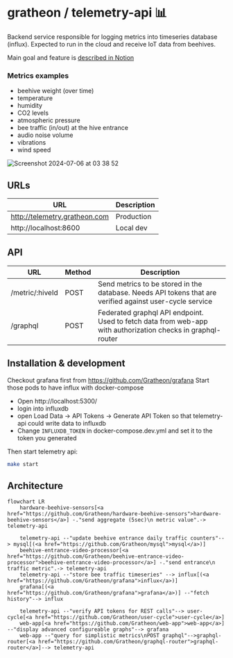 # gratheon / telemetry-api 📊
Backend service responsible for logging metrics into timeseries database (influx).
Expected to run in the cloud and receive IoT data from beehives.

Main goal and feature is [described in Notion](https://gratheon.notion.site/Telemetry-API-5d60632841534620ba56d1bb296af98b)

### Metrics examples
- beehive weight (over time)
- temperature
- humidity
- CO2 levels
- atmospheric pressure
- bee traffic (in/out) at the hive entrance
- audio noise volume
- vibrations
- wind speed

![Screenshot 2024-07-06 at 03 38 52](https://github.com/Gratheon/telemetry-api/assets/445122/56622ecb-95bc-46ed-a23a-e2dd18feeeec)


## URLs
| URL | Description |
| --- | --- |
| http://telemetry.gratheon.com | Production |
| http://localhost:8600 | Local dev |

## API
| URL | Method | Description |
| --- | --- | --- |
| /metric/:hiveId | POST | Send metrics to be stored in the database. Needs API tokens that are verified against user-cycle service |
| /graphql | POST | Federated graphql API endpoint. Used to fetch data from web-app with authorization checks in graphql-router |

## Installation & development
Checkout grafana first from https://github.com/Gratheon/grafana
Start those pods to have influx with docker-compose
- Open http://localhost:5300/
- login into influxdb
- open Load Data -> API Tokens -> Generate API Token so that telemetry-api could write data to influxdb
- Change `INFLUXDB_TOKEN` in docker-compose.dev.yml and set it to the token you generated

Then start telemetry api:
```bash
make start
```

## Architecture

```mermaid
flowchart LR
	hardware-beehive-sensors[<a href="https://github.com/Gratheon/hardware-beehive-sensors">hardware-beehive-sensors</a>] -."send aggregate (5sec)\n metric value".-> telemetry-api

	telemetry-api --"update beehive entrance daily traffic counters"--> mysql[(<a href="https://github.com/Gratheon/mysql">mysql</a>)]
	beehive-entrance-video-processor[<a href="https://github.com/Gratheon/beehive-entrance-video-processor">beehive-entrance-video-processor</a>] -."send entrance\n traffic metric".-> telemetry-api
	telemetry-api --"store bee traffic timeseries" --> influx[(<a href="https://github.com/Gratheon/grafana">influx</a>)]
	grafana[(<a href="https://github.com/Gratheon/grafana">grafana</a>)] --"fetch history"--> influx

	telemetry-api --"verify API tokens for REST calls"--> user-cycle[<a href="https://github.com/Gratheon/user-cycle">user-cycle</a>]
	web-app[<a href="https://github.com/Gratheon/web-app">web-app</a>] --"display advanced configureable graphs"--> grafana
	web-app --"query for simplistic metrics\nPOST graphql"-->graphql-router[<a href="https://github.com/Gratheon/graphql-router">graphql-router</a>]--> telemetry-api

```
